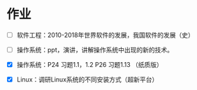 # 作业

- [ ] 软件工程：2010-2018年世界软件的发展，我国软件的发展（史）
- [ ] 操作系统：ppt，演讲，讲解操作系统中出现的新的技术。
- [x] 操作系统：P24 习题1.1，1.2 P26 习题1.13 （纸质版）
- [x] Linux：调研Linux系统的不同安装方式（超新平台）

